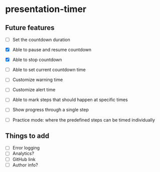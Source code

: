 # presentation-timer

## Future features

- [ ] Set the countdown duration
- [x] Able to pause and resume countdown
- [x] Able to stop countdown
- [ ] Able to set current countdown time

- [ ] Customize warning time
- [ ] Customize alert time

- [ ] Able to mark steps that should happen at specific times
- [ ] Show progress through a single step

- [ ] Practice mode: where the predefined steps can be timed individually

## Things to add

- [ ] Error logging
- [ ] Analytics?
- [ ] GitHub link
- [ ] Author info?
